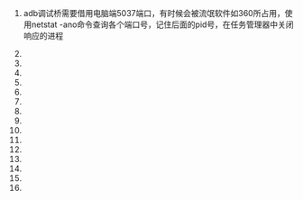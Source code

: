 1. adb调试桥需要借用电脑端5037端口，有时候会被流氓软件如360所占用，使用netstat -ano命令查询各个端口号，记住后面的pid号，在任务管理器中关闭响应的进程

   

2. 

   

3. 

   

4. 

   

   

5. 

   

6. 

   

7. 

   

8. 

   

   

9. 

   

10. 

    

    

11. 

    

    

12. 

    

    

13. 

    

    

14. 

    

    

15. 

    

    

16. 


